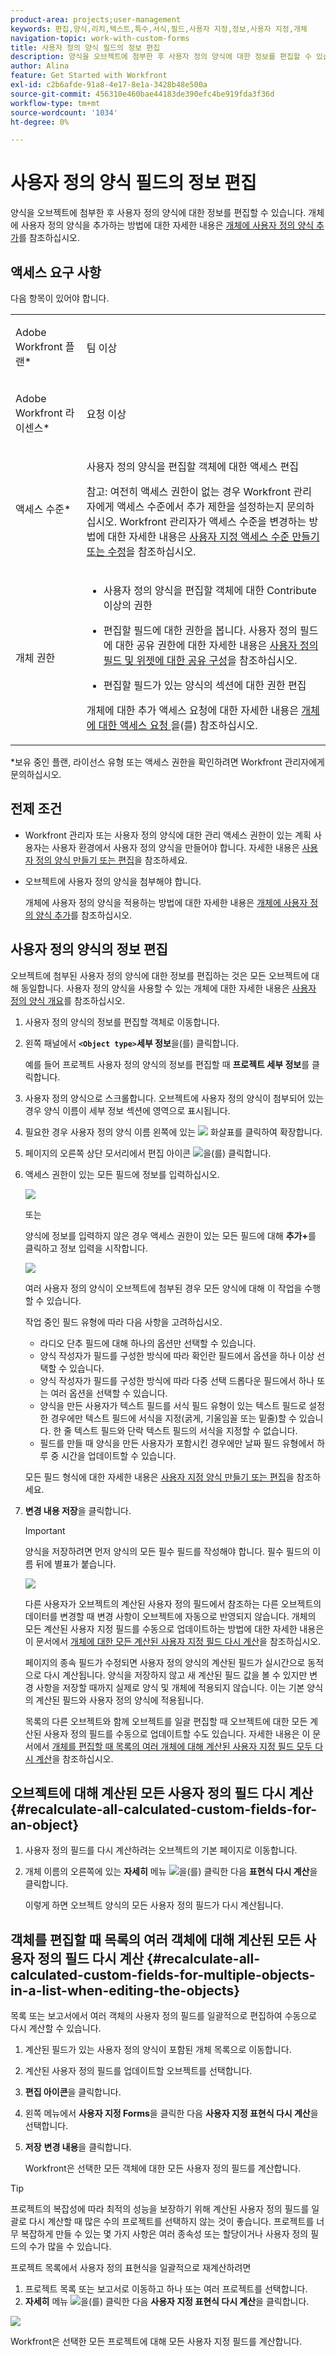 ```yaml
---
product-area: projects;user-management
keywords: 편집,양식,리치,텍스트,특수,서식,필드,사용자 지정,정보,사용자 지정,개체
navigation-topic: work-with-custom-forms
title: 사용자 정의 양식 필드의 정보 편집
description: 양식을 오브젝트에 첨부한 후 사용자 정의 양식에 대한 정보를 편집할 수 있습니다. 오브젝트에 사용자 정의 양식을 추가하는 방법에 대한 자세한 내용은 오브젝트에 사용자 정의 양식 추가를 참조하십시오.
author: Alina
feature: Get Started with Workfront
exl-id: c2b6afde-91a8-4e17-8e1a-3428b48e500a
source-git-commit: 456310e460bae44183de390efc4be919fda3f36d
workflow-type: tm+mt
source-wordcount: '1034'
ht-degree: 0%

---
```


# 사용자 정의 양식 필드의 정보 편집

양식을 오브젝트에 첨부한 후 사용자 정의 양식에 대한 정보를 편집할 수 있습니다. 개체에 사용자 정의 양식을 추가하는 방법에 대한 자세한 내용은 [개체에 사용자 정의 양식 추가](../../workfront-basics/work-with-custom-forms/add-a-custom-form-to-an-object.md)를 참조하십시오.

## 액세스 요구 사항

다음 항목이 있어야 합니다.

<table style="table-layout:auto"> 
 <col> 
 <col> 
 <tbody> 
  <tr> 
   <td role="rowheader"> <p>Adobe Workfront 플랜*</p> </td> 
   <td>팀 이상</td> 
  </tr> 
  <tr> 
   <td role="rowheader"> <p>Adobe Workfront 라이센스*</p> </td> 
   <td> <p>요청 이상</p> </td> 
  </tr> 
  <tr data-mc-conditions=""> 
   <td role="rowheader">액세스 수준*</td> 
   <td> <p>사용자 정의 양식을 편집할 객체에 대한 액세스 편집</p> <p>참고: 여전히 액세스 권한이 없는 경우 Workfront 관리자에게 액세스 수준에서 추가 제한을 설정하는지 문의하십시오. Workfront 관리자가 액세스 수준을 변경하는 방법에 대한 자세한 내용은 <a href="../../administration-and-setup/add-users/configure-and-grant-access/create-modify-access-levels.md" class="MCXref xref">사용자 지정 액세스 수준 만들기 또는 수정</a>을 참조하십시오.</p> </td> 
  </tr> 
  <tr data-mc-conditions=""> 
   <td role="rowheader"> <p>개체 권한</p> </td> 
   <td> 
    <ul> 
     <li> <p>사용자 정의 양식을 편집할 객체에 대한 Contribute 이상의 권한</p> </li> 
     <li>편집할 필드에 대한 권한을 봅니다. 사용자 정의 필드에 대한 공유 권한에 대한 자세한 내용은 <a href="../../administration-and-setup/customize-workfront/create-manage-custom-forms/configure-sharing-for-a-custom-field.md" class="MCXref xref">사용자 정의 필드 및 위젯에 대한 공유 구성</a>을 참조하십시오.</li> 
     <li> <p>편집할 필드가 있는 양식의 섹션에 대한 권한 편집</p> </li> 
    </ul> <p>개체에 대한 추가 액세스 요청에 대한 자세한 내용은 <a href="../../workfront-basics/grant-and-request-access-to-objects/request-access.md" class="MCXref xref">개체에 대한 액세스 요청 </a>을(를) 참조하십시오.</p> </td> 
  </tr> 
 </tbody> 
</table>

&#42;보유 중인 플랜, 라이선스 유형 또는 액세스 권한을 확인하려면 Workfront 관리자에게 문의하십시오.

## 전제 조건

* Workfront 관리자 또는 사용자 정의 양식에 대한 관리 액세스 권한이 있는 계획 사용자는 사용자 환경에서 사용자 정의 양식을 만들어야 합니다. 자세한 내용은 [사용자 정의 양식 만들기 또는 편집](../../administration-and-setup/customize-workfront/create-manage-custom-forms/create-or-edit-a-custom-form.md)을 참조하세요.
* 오브젝트에 사용자 정의 양식을 첨부해야 합니다.

  개체에 사용자 정의 양식을 적용하는 방법에 대한 자세한 내용은 [개체에 사용자 정의 양식 추가](../../workfront-basics/work-with-custom-forms/add-a-custom-form-to-an-object.md)를 참조하십시오.

## 사용자 정의 양식의 정보 편집

오브젝트에 첨부된 사용자 정의 양식에 대한 정보를 편집하는 것은 모든 오브젝트에 대해 동일합니다. 사용자 정의 양식을 사용할 수 있는 개체에 대한 자세한 내용은 [사용자 정의 양식 개요](../../administration-and-setup/customize-workfront/create-manage-custom-forms/custom-forms-overview.md)를 참조하십시오.

1. 사용자 정의 양식의 정보를 편집할 객체로 이동합니다.
1. 왼쪽 패널에서 **`<Object type>`세부 정보**&#x200B;을(를) 클릭합니다.

   예를 들어 프로젝트 사용자 정의 양식의 정보를 편집할 때 **프로젝트 세부 정보**&#x200B;를 클릭합니다.

1. 사용자 정의 양식으로 스크롤합니다. 오브젝트에 사용자 정의 양식이 첨부되어 있는 경우 양식 이름이 세부 정보 섹션에 영역으로 표시됩니다.
1. 필요한 경우 사용자 정의 양식 이름 왼쪽에 있는 ![](assets/expand-arrow-right.png) 화살표를 클릭하여 확장합니다.
1. 페이지의 오른쪽 상단 모서리에서 편집 아이콘 ![](assets/edit-icon.png)을(를) 클릭합니다.
1. 액세스 권한이 있는 모든 필드에 정보를 입력하십시오.

   ![](assets/click-in-field-to-edit-info-350x132.png)

   또는

   양식에 정보를 입력하지 않은 경우 액세스 권한이 있는 모든 필드에 대해 **추가+**&#x200B;를 클릭하고 정보 입력을 시작합니다.

   ![](assets/plus-add-to-edit-info-350x180.png)

   여러 사용자 정의 양식이 오브젝트에 첨부된 경우 모든 양식에 대해 이 작업을 수행할 수 있습니다.

   작업 중인 필드 유형에 따라 다음 사항을 고려하십시오.

   * 라디오 단추 필드에 대해 하나의 옵션만 선택할 수 있습니다.
   * 양식 작성자가 필드를 구성한 방식에 따라 확인란 필드에서 옵션을 하나 이상 선택할 수 있습니다.
   * 양식 작성자가 필드를 구성한 방식에 따라 다중 선택 드롭다운 필드에서 하나 또는 여러 옵션을 선택할 수 있습니다.
   * 양식을 만든 사용자가 텍스트 필드를 서식 필드 유형이 있는 텍스트 필드로 설정한 경우에만 텍스트 필드에 서식을 지정(굵게, 기울임꼴 또는 밑줄)할 수 있습니다. 한 줄 텍스트 필드와 단락 텍스트 필드의 서식을 지정할 수 없습니다.
   * 필드를 만들 때 양식을 만든 사용자가 포함시킨 경우에만 날짜 필드 유형에서 하루 중 시간을 업데이트할 수 있습니다.

   모든 필드 형식에 대한 자세한 내용은 [사용자 지정 양식 만들기 또는 편집](../../administration-and-setup/customize-workfront/create-manage-custom-forms/create-or-edit-a-custom-form.md)을 참조하세요.

1. **변경 내용 저장**&#x200B;을 클릭합니다.

   >[!IMPORTANT]
   >
   >양식을 저장하려면 먼저 양식의 모든 필수 필드를 작성해야 합니다. 필수 필드의 이름 뒤에 별표가 붙습니다.
   >
   >![](assets/nwe-required-custom-field.png)

   다른 사용자가 오브젝트의 계산된 사용자 정의 필드에서 참조하는 다른 오브젝트의 데이터를 변경할 때 변경 사항이 오브젝트에 자동으로 반영되지 않습니다. 개체의 모든 계산된 사용자 지정 필드를 수동으로 업데이트하는 방법에 대한 자세한 내용은 이 문서에서 [개체에 대한 모든 계산된 사용자 지정 필드 다시 계산](#recalculate-all-calculated-custom-fields-for-an-object)을 참조하십시오.

   페이지의 종속 필드가 수정되면 사용자 정의 양식의 계산된 필드가 실시간으로 동적으로 다시 계산됩니다. 양식을 저장하지 않고 새 계산된 필드 값을 볼 수 있지만 변경 사항을 저장할 때까지 실제로 양식 및 개체에 적용되지 않습니다. 이는 기본 양식의 계산된 필드와 사용자 정의 양식에 적용됩니다.

   목록의 다른 오브젝트와 함께 오브젝트를 일괄 편집할 때 오브젝트에 대한 모든 계산된 사용자 정의 필드를 수동으로 업데이트할 수도 있습니다. 자세한 내용은 이 문서에서 [개체를 편집할 때 목록의 여러 개체에 대해 계산된 사용자 지정 필드 모두 다시 계산](#recalculate-all-calculated-custom-fields-for-multiple-objects-in-a-list-when-editing-the-objects)을 참조하십시오.

## 오브젝트에 대해 계산된 모든 사용자 정의 필드 다시 계산  {#recalculate-all-calculated-custom-fields-for-an-object}

1. 사용자 정의 필드를 다시 계산하려는 오브젝트의 기본 페이지로 이동합니다.
1. 개체 이름의 오른쪽에 있는 **자세히** 메뉴 ![](assets/more-icon.png)을(를) 클릭한 다음 **표현식 다시 계산**&#x200B;을 클릭합니다.

   이렇게 하면 오브젝트 양식의 모든 사용자 정의 필드가 다시 계산됩니다.

## 객체를 편집할 때 목록의 여러 객체에 대해 계산된 모든 사용자 정의 필드 다시 계산 {#recalculate-all-calculated-custom-fields-for-multiple-objects-in-a-list-when-editing-the-objects}

<!--
<p data-mc-conditions="QuicksilverOrClassic.Draft mode">(NOTE: this will need to be edited when the bulk edit for objects update in NW)</p>
-->

목록 또는 보고서에서 여러 객체의 사용자 정의 필드를 일괄적으로 편집하여 수동으로 다시 계산할 수 있습니다.

1. 계산된 필드가 있는 사용자 정의 양식이 포함된 개체 목록으로 이동합니다.
1. 계산된 사용자 정의 필드를 업데이트할 오브젝트를 선택합니다.
1. **편집 아이콘**&#x200B;을 클릭합니다.
1. 왼쪽 메뉴에서 **사용자 지정 Forms**&#x200B;을 클릭한 다음 **사용자 지정 표현식 다시 계산**&#x200B;을 선택합니다.
1. **저장** **변경 내용**&#x200B;을 클릭합니다.

   Workfront은 선택한 모든 객체에 대한 모든 사용자 정의 필드를 계산합니다.

>[!TIP]
>
>프로젝트의 복잡성에 따라 최적의 성능을 보장하기 위해 계산된 사용자 정의 필드를 일괄로 다시 계산할 때 많은 수의 프로젝트를 선택하지 않는 것이 좋습니다. 프로젝트를 너무 복잡하게 만들 수 있는 몇 가지 사항은 여러 종속성 또는 할당이거나 사용자 정의 필드의 수가 많을 수 있습니다.
>
>프로젝트 목록에서 사용자 정의 표현식을 일괄적으로 재계산하려면
>
>1. 프로젝트 목록 또는 보고서로 이동하고 하나 또는 여러 프로젝트를 선택합니다.
>1. **자세히** 메뉴 ![](assets/more-icon.png)을(를) 클릭한 다음 **사용자 지정 표현식 다시 계산**&#x200B;을 클릭합니다.
>
>![](assets/recalculate-expressions-timeline-finances-drop-down-in-project-list-nwe.png)
>
>Workfront은 선택한 모든 프로젝트에 대해 모든 사용자 지정 필드를 계산합니다.
